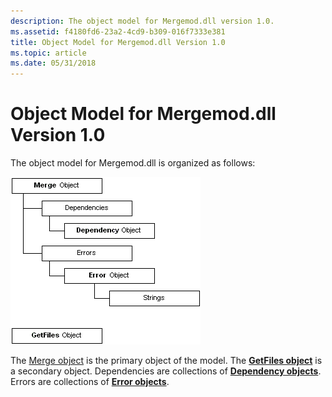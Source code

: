 ```yaml
---
description: The object model for Mergemod.dll version 1.0.
ms.assetid: f4180fd6-23a2-4cd9-b309-016f7333e381
title: Object Model for Mergemod.dll Version 1.0
ms.topic: article
ms.date: 05/31/2018
---
```


# Object Model for Mergemod.dll Version 1.0

The object model for Mergemod.dll is organized as follows:

![object model for mergemod.dll](images/mergobj.png)

The [Merge object](merge-object.md) is the primary object of the model. The [**GetFiles object**](getfiles-object.md) is a secondary object. Dependencies are collections of [**Dependency objects**](dependency-object.md). Errors are collections of [**Error objects**](error-object.md).

 

 



